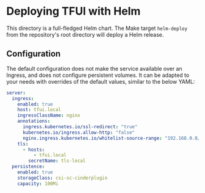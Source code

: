 # Deploying TFUI with Helm

This directory is a full-fledged Helm chart.
The Make target `helm-deploy` from the repository's root directory will deploy a Helm release.

## Configuration

The default configuration does not make the service available over an Ingress, and does not configure persistent volumes.
It can be adapted to your needs with overrides of the default values, similar to the below YAML:

```yaml
server:
  ingress:
    enabled: true
    host: tfui.local
    ingressClassName: nginx
    annotations:
      ingress.kubernetes.io/ssl-redirect: "true"
      kubernetes.io/ingress.allow-http: "false"
      nginx.ingress.kubernetes.io/whitelist-source-range: "192.168.0.0/24"
    tls:
      - hosts:
          - tfui.local
        secretName: tls-local
  persistence:
    enabled: true
    storageClass: csi-sc-cinderplugin
    capacity: 100Mi
```
